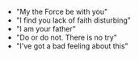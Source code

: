 * "My the Force be with you"
* "I find you lack of faith disturbing"
* "I am your father"
* "Do or do not. There is no try"
* "I've got a bad feeling about this"
